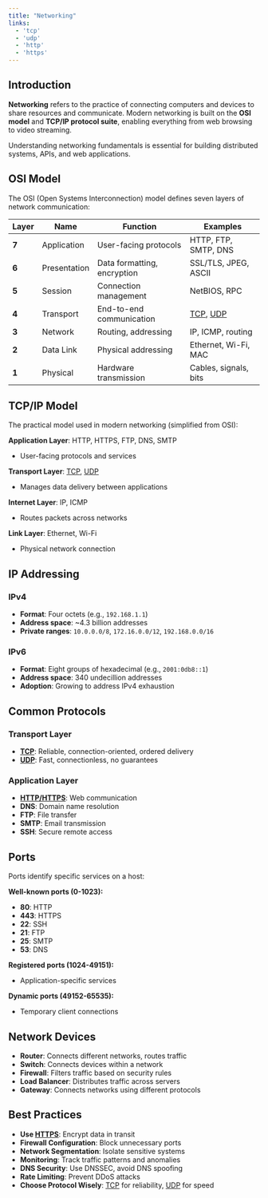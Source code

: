 ```yaml
---
title: "Networking"
links:
  - 'tcp'
  - 'udp'
  - 'http'
  - 'https'
---
```


## Introduction

**Networking** refers to the practice of connecting computers and devices to share resources and communicate. Modern networking is built on the **OSI model** and **TCP/IP protocol suite**, enabling everything from web browsing to video streaming.

Understanding networking fundamentals is essential for building distributed systems, APIs, and web applications.

## OSI Model

The OSI (Open Systems Interconnection) model defines seven layers of network communication:

| Layer | Name | Function | Examples |
|-------|------|----------|----------|
| **7** | Application | User-facing protocols | HTTP, FTP, SMTP, DNS |
| **6** | Presentation | Data formatting, encryption | SSL/TLS, JPEG, ASCII |
| **5** | Session | Connection management | NetBIOS, RPC |
| **4** | Transport | End-to-end communication | [TCP](/notes/tcp), [UDP](/notes/udp) |
| **3** | Network | Routing, addressing | IP, ICMP, routing |
| **2** | Data Link | Physical addressing | Ethernet, Wi-Fi, MAC |
| **1** | Physical | Hardware transmission | Cables, signals, bits |

## TCP/IP Model

The practical model used in modern networking (simplified from OSI):

**Application Layer**: HTTP, HTTPS, FTP, DNS, SMTP
- User-facing protocols and services

**Transport Layer**: [TCP](/notes/tcp), [UDP](/notes/udp)
- Manages data delivery between applications

**Internet Layer**: IP, ICMP
- Routes packets across networks

**Link Layer**: Ethernet, Wi-Fi
- Physical network connection

## IP Addressing

### IPv4
- **Format**: Four octets (e.g., `192.168.1.1`)
- **Address space**: ~4.3 billion addresses
- **Private ranges**: `10.0.0.0/8`, `172.16.0.0/12`, `192.168.0.0/16`

### IPv6
- **Format**: Eight groups of hexadecimal (e.g., `2001:0db8::1`)
- **Address space**: 340 undecillion addresses
- **Adoption**: Growing to address IPv4 exhaustion

## Common Protocols

### Transport Layer

- **[TCP](/notes/tcp)**: Reliable, connection-oriented, ordered delivery
- **[UDP](/notes/udp)**: Fast, connectionless, no guarantees

### Application Layer

- **[HTTP/HTTPS](/notes/http)**: Web communication
- **DNS**: Domain name resolution
- **FTP**: File transfer
- **SMTP**: Email transmission
- **SSH**: Secure remote access

## Ports

Ports identify specific services on a host:

**Well-known ports (0-1023):**
- **80**: HTTP
- **443**: HTTPS
- **22**: SSH
- **21**: FTP
- **25**: SMTP
- **53**: DNS

**Registered ports (1024-49151):**
- Application-specific services

**Dynamic ports (49152-65535):**
- Temporary client connections

## Network Devices

- **Router**: Connects different networks, routes traffic
- **Switch**: Connects devices within a network
- **Firewall**: Filters traffic based on security rules
- **Load Balancer**: Distributes traffic across servers
- **Gateway**: Connects networks using different protocols

## Best Practices

- **Use [HTTPS](/notes/https)**: Encrypt data in transit
- **Firewall Configuration**: Block unnecessary ports
- **Network Segmentation**: Isolate sensitive systems
- **Monitoring**: Track traffic patterns and anomalies
- **DNS Security**: Use DNSSEC, avoid DNS spoofing
- **Rate Limiting**: Prevent DDoS attacks
- **Choose Protocol Wisely**: [TCP](/notes/tcp) for reliability, [UDP](/notes/udp) for speed
